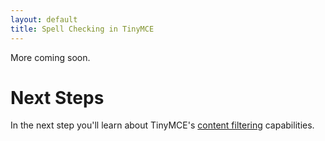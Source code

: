 ```yaml
---
layout: default
title: Spell Checking in TinyMCE
---
```



More coming soon.

# Next Steps

In the next step you'll learn about TinyMCE's [content filtering](../content-filtering/) capabilities.
